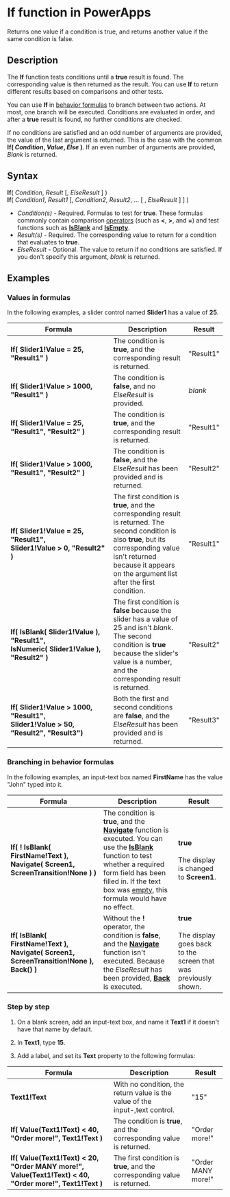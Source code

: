 <properties
	pageTitle="If function | Microsoft PowerApps"
	description="Reference information, including syntax and examples, for the If function in PowerApps"
	services=""
	suite="powerapps"
	documentationCenter="na"
	authors="gregli-msft"
	manager="dwrede"
	editor=""
	tags=""/>

<tags
   ms.service="powerapps"
   ms.devlang="na"
   ms.topic="article"
   ms.tgt_pltfrm="na"
   ms.workload="na"
   ms.date="11/07/2015"
   ms.author="gregli"/>

# If function in PowerApps #

Returns one value if a condition is true, and returns another value if the same condition is false.

## Description ##

The **If** function tests conditions until a **true** result is found.  The corresponding value is then returned as the result.  You can use **If** to return different results based on comparisons and other tests.  

You can use **If** in [behavior formulas](working-with-formulas-in-depth.md#behavior-formulas) to branch between two actions.  At most, one branch will be executed.  Conditions are evaluated in order, and after a **true** result is found, no further conditions are checked.

If no conditions are satisfied and an odd number of arguments are provided, the value of the last argument is returned.  This is the case with the common **If( *Condition*, *Value*, *Else* )**.  If an even number of arguments are provided, *Blank* is returned.

## Syntax ##

**If**( *Condition*, *Result* [, *ElseResult* ] )<br>**If**( *Condition1*, *Result1* [, *Condition2*, *Result2*, ... [ , *ElseResult* ] ] )

- *Condition(s)* - Required.  Formulas to test for **true**.  These formulas commonly contain comparison [operators](operators.md) (such as **<**, **>**, and **=**) and test functions such as **[IsBlank](function-isblank-isempty.md)** and **[IsEmpty](function-isblank-isempty.md)**.
- *Result(s)* - Required.  The corresponding value to return for a condition that evaluates to **true**.
- *ElseResult* - Optional.  The value to return if no conditions are satisfied.  If you don't specify this argument, *blank* is returned.

## Examples ##

### Values in formulas ###

In the following examples, a slider control named **Slider1** has a value of **25**.

| Formula | Description | Result |
|---------|-------------|--------|
| **If( Slider1!Value&nbsp;=&nbsp;25, "Result1" )** | The condition is **true**, and the corresponding result is returned. | "Result1" |
| **If( Slider1!Value&nbsp;>&nbsp;1000, "Result1" )** | The condition is **false**, and no *ElseResult* is provided.  | *blank* |
| **If( Slider1!Value&nbsp;=&nbsp;25, "Result1", "Result2" )** | The condition is **true**, and the corresponding result is returned. | "Result1" |
| **If( Slider1!Value&nbsp;>&nbsp;1000, "Result1", "Result2" )** | The condition is **false**, and the *ElseResult* has been provided and is returned.   | "Result2" |
| **If( Slider1!Value&nbsp;=&nbsp;25, "Result1", Slider1!Value&nbsp;>&nbsp;0, "Result2" )** | The first condition is **true**, and the corresponding result is returned. The second condition is also **true**, but its corresponding value isn't returned because it appears on the argument list after the first condition.  | "Result1" |
| **If( IsBlank(&nbsp;Slider1!Value&nbsp;), "Result1", IsNumeric(&nbsp;Slider1!Value&nbsp;), "Result2" )** | The first condition is **false** because the slider has a value of 25 and isn't *blank*. The second condition is **true** because the slider's value is a number, and the corresponding result is returned. | "Result2" |
| **If( Slider1!Value&nbsp;>&nbsp;1000, "Result1", Slider1!Value&nbsp;>&nbsp;50, "Result2", "Result3")** | Both the first and second conditions are **false**, and the *ElseResult* has been provided and is returned. | "Result3" |

### Branching in behavior formulas ###

In the following examples, an input-text box named **FirstName** has the value "John" typed into it.

| Formula | Description | Result |
|---------|-------------|--------|
| **If( ! IsBlank( FirstName!Text ), Navigate(&nbsp;Screen1, ScreenTransition!None ) )** | The condition is **true**, and the **[Navigate](function-navigate.md)** function is executed. You can use the **[IsBlank](function-isblank-isempty.md)** function to test whether a required form field has been filled in.  If the text box was [empty](function-isblank-isempty.md), this formula would have no effect.  | **true**<br><br>The display is changed to **Screen1**. |
| **If( IsBlank( FirstName!Text ), Navigate(&nbsp;Screen1, ScreenTransition!None ), Back() )** | Without the **!** operator, the condition is **false**, and the **[Navigate](function-navigate.md)** function isn't executed.  Because the *ElseResult* has been provided, **[Back](function-navigate.md)** is executed. | **true**<br><br>The display goes back to the screen that was previously shown. |

### Step by step ###

1. On a blank screen, add an input-text box, and name it **Text1** if it doesn't have that name by default.

2. In **Text1**, type **15**.

3. Add a label, and set its **Text** property to the following formulas:

| Formula | Description | Result |
|---------|-------------|--------|
| **Text1!Text** | With no condition, the return value is the value of the input-,text control. | "15" |
| **If( Value(Text1!Text) < 40, "Order more!", Text1!Text )** | The condition is **true**, and the corresponding value is returned. | "Order more!" |
| **If( Value(Text1!Text) < 20, "Order MANY more!", Value(Text1!Text) < 40, "Order more!", Text1!Text )** |  The first condition is **true**, and the corresponding value is returned. | "Order MANY more!" |
